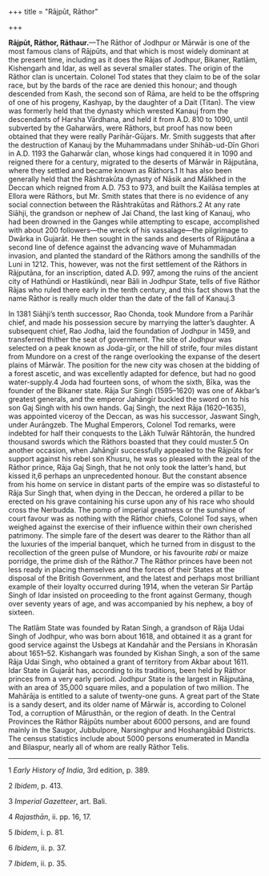 +++
title = "Rājpūt, Rāthor"

+++

**Rājpūt, Rāthor, Rāthaur.**—The Rāthor of Jodhpur or Mārwār is one of the most famous clans of Rājpūts, and that which is most widely dominant at the present time, including as it does the Rājas of Jodhpur, Bikaner, Ratlām, Kishengarh and Idar, as well as several smaller states. The origin of the Rāthor clan is uncertain. Colonel Tod states that they claim to be of the solar race, but by the bards of the race are denied this honour; and though descended from Kash, the second son of Rāma, are held to be the offspring of one of his progeny, Kashyap, by the daughter of a Dait \(Titan\). The view was formerly held that the dynasty which wrested Kanauj from the descendants of Harsha Vārdhana, and held it from A.D. 810 to 1090, until subverted by the Gaharwārs, were Rāthors, but proof has now been obtained that they were really Parihār-Gūjars. Mr. Smith suggests that after the destruction of Kanauj by the Muhammadans under Shihāb-ud-Dīn Ghori in A.D. 1193 the Gaharwār clan, whose kings had conquered it in 1090 and reigned there for a century, migrated to the deserts of Mārwār in Rājputāna, where they settled and became known as Rāthors.1 It has also been generally held that the Rāshtrakūta dynasty of Nāsik and Mālkhed in the Deccan which reigned from A.D. 753 to 973, and built the Kailāsa temples at Ellora were Rāthors, but Mr. Smith states that there is no evidence of any social connection between the Rāshtrakūtas and Rāthors.2 At any rate Siāhji, the grandson or nephew of Jai Chand, the last king of Kanauj, who had been drowned in the Ganges while attempting to escape, accomplished with about 200 followers—the wreck of his vassalage—the pilgrimage to Dwārka in Gujarāt. He then sought in the sands and deserts of Rājputāna a second line of defence against the advancing wave of Muhammadan invasion, and planted the standard of the Rāthors among the sandhills of the Luni in 1212. This, however, was not the first settlement of the Rāthors in Rājputāna, for an inscription, dated A.D. 997, among the ruins of the ancient city of Hathūndi or Hastikūndi, near Bāli in Jodhpur State, tells of five Rāthor Rājas who ruled there early in the tenth century, and this fact shows that the name Rāthor is really much older than the date of the fall of Kanauj.3 

In 1381 Siāhji’s tenth successor, Rao Chonda, took Mundore from a Parihār chief, and made his possession secure by marrying the latter’s daughter. A subsequent chief, Rao Jodha, laid the foundation of Jodhpur in 1459, and transferred thither the seat of government. The site of Jodhpur was selected on a peak known as Joda-gīr, or the hill of strife, four miles distant from Mundore on a crest of the range overlooking the expanse of the desert plains of Mārwār. The position for the new city was chosen at the bidding of a forest ascetic, and was excellently adapted for defence, but had no good water-supply.4 Joda had fourteen sons, of whom the sixth, Bīka, was the founder of the Bikaner state. Rāja Sur Singh \(1595–1620\) was one of Akbar’s greatest generals, and the emperor Jahāngīr buckled the sword on to his son Gaj Singh with his own hands. Gaj Singh, the next Rāja \(1620–1635\), was appointed viceroy of the Deccan, as was his successor, Jaswant Singh, under Aurāngzeb. The Mughal Emperors, Colonel Tod remarks, were indebted for half their conquests to the Lākh Tulwār Rāhtorān, the hundred thousand swords which the Rāthors boasted that they could muster.5 On another occasion, when Jahāngīr successfully appealed to the Rājpūts for support against his rebel son Khusru, he was so pleased with the zeal of the Rāthor prince, Rāja Gaj Singh, that he not only took the latter’s hand, but kissed it,6 perhaps an unprecedented honour. But the constant absence from his home on service in distant parts of the empire was so distasteful to Rāja Sur Singh that, when dying in the Deccan, he ordered a pillar to be erected on his grave containing his curse upon any of his race who should cross the Nerbudda. The pomp of imperial greatness or the sunshine of court favour was as nothing with the Rāthor chiefs, Colonel Tod says, when weighed against the exercise of their influence within their own cherished patrimony. The simple fare of the desert was dearer to the Rāthor than all the luxuries of the imperial banquet, which he turned from in disgust to the recollection of the green pulse of Mundore, or his favourite *rabi* or maize porridge, the prime dish of the Rāthor.7 The Rāthor princes have been not less ready in placing themselves and the forces of their States at the disposal of the British Government, and the latest and perhaps most brilliant example of their loyalty occurred during 1914, when the veteran Sir Partāp Singh of Idar insisted on proceeding to the front against Germany, though over seventy years of age, and was accompanied by his nephew, a boy of sixteen. 

The Ratlām State was founded by Ratan Singh, a grandson of Rāja Udai Singh of Jodhpur, who was born about 1618, and obtained it as a grant for good service against the Usbegs at Kandahār and the Persians in Khorasān about 1651–52. Kishangarh was founded by Kishan Singh, a son of the same Rāja Udai Singh, who obtained a grant of territory from Akbar about 1611. Idar State in Gujarāt has, according to its traditions, been held by Rāthor princes from a very early period. Jodhpur State is the largest in Rājputāna, with an area of 35,000 square miles, and a population of two million. The Mahārāja is entitled to a salute of twenty-one guns. A great part of the State is a sandy desert, and its older name of Mārwār is, according to Colonel Tod, a corruption of Mārusthān, or the region of death. In the Central Provinces the Rāthor Rājpūts number about 6000 persons, and are found mainly in the Saugor, Jubbulpore, Narsinghpur and Hoshangābād Districts. The census statistics include about 5000 persons enumerated in Mandla and Bilaspur, nearly all of whom are really Rāthor Telis. 


* * *

1 *Early History of India*, 3rd edition, p. 389. 

2 *Ibidem*, p. 413. 

3 *Imperial Gazetteer*, art. Bali. 

4 *Rajasthān*, ii. pp. 16, 17. 

5 *Ibidem*, i. p. 81. 

6 *Ibidem*, ii. p. 37. 

7 *Ibidem*, ii. p. 35. 



